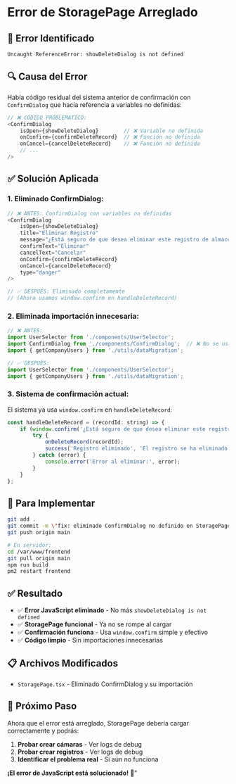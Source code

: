 # Error de StoragePage Arreglado

## 🚨 **Error Identificado**
```
Uncaught ReferenceError: showDeleteDialog is not defined
```

## 🔍 **Causa del Error**
Había código residual del sistema anterior de confirmación con `ConfirmDialog` que hacía referencia a variables no definidas:

```javascript
// ❌ CÓDIGO PROBLEMÁTICO:
<ConfirmDialog
    isOpen={showDeleteDialog}        // ❌ Variable no definida
    onConfirm={confirmDeleteRecord}  // ❌ Función no definida
    onCancel={cancelDeleteRecord}    // ❌ Función no definida
    // ...
/>
```

## ✅ **Solución Aplicada**

### **1. Eliminado ConfirmDialog:**
```javascript
// ❌ ANTES: ConfirmDialog con variables no definidas
<ConfirmDialog
    isOpen={showDeleteDialog}
    title="Eliminar Registro"
    message="¿Está seguro de que desea eliminar este registro de almacenamiento? Esta acción no se puede deshacer."
    confirmText="Eliminar"
    cancelText="Cancelar"
    onConfirm={confirmDeleteRecord}
    onCancel={cancelDeleteRecord}
    type="danger"
/>

// ✅ DESPUÉS: Eliminado completamente
// (Ahora usamos window.confirm en handleDeleteRecord)
```

### **2. Eliminada importación innecesaria:**
```javascript
// ❌ ANTES:
import UserSelector from './components/UserSelector';
import ConfirmDialog from './components/ConfirmDialog';  // ❌ No se usa
import { getCompanyUsers } from './utils/dataMigration';

// ✅ DESPUÉS:
import UserSelector from './components/UserSelector';
import { getCompanyUsers } from './utils/dataMigration';
```

### **3. Sistema de confirmación actual:**
El sistema ya usa `window.confirm` en `handleDeleteRecord`:
```javascript
const handleDeleteRecord = (recordId: string) => {
    if (window.confirm('¿Está seguro de que desea eliminar este registro? Esta acción no se puede deshacer.')) {
        try {
            onDeleteRecord(recordId);
            success('Registro eliminado', 'El registro se ha eliminado correctamente.');
        } catch (error) {
            console.error('Error al eliminar:', error);
        }
    }
};
```

## 🚀 **Para Implementar**

```bash
git add .
git commit -m \"fix: eliminado ConfirmDialog no definido en StoragePage\"
git push origin main

# En servidor:
cd /var/www/frontend
git pull origin main
npm run build
pm2 restart frontend
```

## ✅ **Resultado**

- ✅ **Error JavaScript eliminado** - No más `showDeleteDialog is not defined`
- ✅ **StoragePage funcional** - Ya no se rompe al cargar
- ✅ **Confirmación funciona** - Usa `window.confirm` simple y efectivo
- ✅ **Código limpio** - Sin importaciones innecesarias

## 📋 **Archivos Modificados**
- `StoragePage.tsx` - Eliminado ConfirmDialog y su importación

## 🎯 **Próximo Paso**
Ahora que el error está arreglado, StoragePage debería cargar correctamente y podrás:
1. **Probar crear cámaras** - Ver logs de debug
2. **Probar crear registros** - Ver logs de debug
3. **Identificar el problema real** - Si aún no funciona

**¡El error de JavaScript está solucionado!** 🎉"